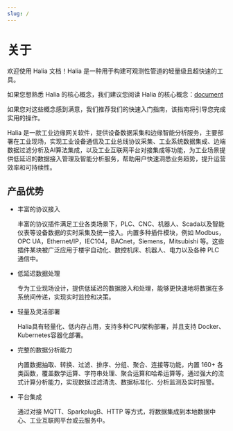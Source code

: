```yaml
---
slug: /
---
```

# 关于

欢迎使用 Halia 文档！Halia 是一种用于构建可观测性管道的轻量级且超快速的工具。

如果您想熟悉 Halia 的核心概念，我们建议您阅读 Halia 的核心概念：[document](apps/http.md)

如果您对这些概念感到满意，我们推荐我们的快速入门指南，该指南将引导您完成实用的操作。

Halia 是一款工业边缘网关软件，提供设备数据采集和边缘智能分析服务，主要部署在工业现场，实现工业设备通信及工业总线协议采集、工业系统数据集成、边端数据过滤分析及AI算法集成，以及工业互联网平台对接集成等功能，为工业场景提供低延迟的数据接入管理及智能分析服务，帮助用户快速洞悉业务趋势，提升运营效率和可持续性。


## 产品优势

- 丰富的协议接入

    丰富的协议插件满足工业各类场景下，PLC、CNC、机器人、Scada以及智能仪表等设备数据的实时采集及统一接入。内置多种插件模块，例如 Modbus，OPC UA，Ethernet/IP，IEC104，BACnet，Siemens，Mitsubishi 等。这些插件某块被广泛应用于楼宇自动化、数控机床、机器人、电力以及各种 PLC 通信中。

- 低延迟数据处理

    专为工业现场设计，提供低延迟的数据接入和处理，能够更快速地将数据在多系统间传递，实现实时监控和决策。

- 轻量及灵活部署

    Halia具有轻量化、低内存占用，支持多种CPU架构部署，并且支持 Docker、Kubernetes容器化部署。

- 完整的数据分析能力

    内置数据抽取、转换、过滤、排序、分组、聚合、连接等功能，内置 160+ 各类函数，覆盖数学运算、字符串处理、聚合运算和哈希运算等，通过强大的流式计算分析能力，实现数据过滤清洗、数据标准化、分析监测及实时报警。

- 平台集成

    通过对接 MQTT、SparkplugB、HTTP 等方式，将数据集成到本地数据中心、工业互联网平台或云服务中。
